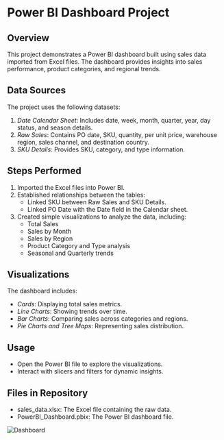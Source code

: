 # Power BI Dashboard Project

## Overview
This project demonstrates a Power BI dashboard built using sales data imported from Excel files. The dashboard provides insights into sales performance, product categories, and regional trends.

## Data Sources
The project uses the following datasets:
1. *Date Calendar Sheet*: Includes date, week, month, quarter, year, day status, and season details.
2. *Raw Sales*: Contains PO date, SKU, quantity, per unit price, warehouse region, sales channel, and destination country.
3. *SKU Details*: Provides SKU, category, and type information.

## Steps Performed
1. Imported the Excel files into Power BI.
2. Established relationships between the tables:
   - Linked SKU between Raw Sales and SKU Details.
   - Linked PO Date with the Date field in the Calendar sheet.
3. Created simple visualizations to analyze the data, including:
   - Total Sales
   - Sales by Month
   - Sales by Region
   - Product Category and Type analysis
   - Seasonal and Quarterly trends

## Visualizations
The dashboard includes:
- *Cards*: Displaying total sales metrics.
- *Line Charts*: Showing trends over time.
- *Bar Charts*: Comparing sales across categories and regions.
- *Pie Charts and Tree Maps*: Representing sales distribution.

## Usage
- Open the Power BI file to explore the visualizations.
- Interact with slicers and filters for dynamic insights.

## Files in Repository
- sales_data.xlsx: The Excel file containing the raw data.
- PowerBI_Dashboard.pbix: The Power BI dashboard file.

![Dashboard](https://github.com/user-attachments/assets/0e67789c-8cb0-47d7-a9cc-054af484a194)
